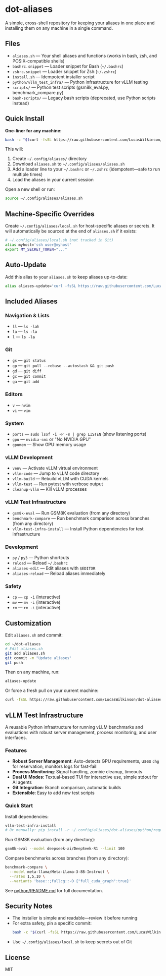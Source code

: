 # dot-aliases

A simple, cross-shell repository for keeping your aliases in one place and installing them on any machine in a single command.

## Files

- `aliases.sh` — Your shell aliases and functions (works in bash, zsh, and POSIX-compatible shells)
- `bashrc.snippet` — Loader snippet for Bash (`~/.bashrc`)
- `zshrc.snippet` — Loader snippet for Zsh (`~/.zshrc`)
- `install.sh` — Idempotent installer script
- `python/vllm_test_infra/` — Python infrastructure for vLLM testing
- `scripts/` — Python test scripts (gsm8k_eval.py, benchmark_compare.py)
- `bash-scripts/` — Legacy bash scripts (deprecated, use Python scripts instead)

## Quick Install

**One-liner for any machine:**

```bash
bash -c "$(curl -fsSL https://raw.githubusercontent.com/LucasWilkinson/dot-aliases/main/install.sh)"
```

This will:
1. Create `~/.config/aliases/` directory
2. Download `aliases.sh` to `~/.config/aliases/aliases.sh`
3. Add a loader line to your `~/.bashrc` or `~/.zshrc` (idempotent—safe to run multiple times)
4. Load the aliases in your current session

Open a new shell or run:
```bash
source ~/.config/aliases/aliases.sh
```

## Machine-Specific Overrides

Create `~/.config/aliases/local.sh` for host-specific aliases or secrets. It will automatically be sourced at the end of `aliases.sh` if it exists:

```bash
# ~/.config/aliases/local.sh (not tracked in Git)
alias myhost='ssh user@myhost'
export MY_SECRET_TOKEN="..."
```

## Auto-Update

Add this alias to your `aliases.sh` to keep aliases up-to-date:

```bash
alias aliases-update='curl -fsSL https://raw.githubusercontent.com/LucasWilkinson/dot-aliases/main/aliases.sh -o ~/.config/aliases/aliases.sh && source ~/.config/aliases/aliases.sh && echo "Aliases updated."'
```

## Included Aliases

### Navigation & Lists
- `ll` — `ls -lah`
- `la` — `ls -la`
- `l` — `ls -la`

### Git
- `gs` — `git status`
- `gp` — `git pull --rebase --autostash && git push`
- `gd` — `git diff`
- `gc` — `git commit`
- `ga` — `git add`

### Editors
- `v` — `nvim`
- `vi` — `vim`

### System
- `ports` — `sudo lsof -i -P -n | grep LISTEN` (show listening ports)
- `gpu` — `nvidia-smi` or "No NVIDIA GPU"
- `gpumem` — Show GPU memory usage

### vLLM Development
- `venv` — Activate vLLM virtual environment
- `vllm-code` — Jump to vLLM code directory
- `vllm-build` — Rebuild vLLM with CUDA kernels
- `vllm-test` — Run pytest with verbose output
- `cleanup-vllm` — Kill vLLM processes

### vLLM Test Infrastructure
- `gsm8k-eval` — Run GSM8K evaluation (from any directory)
- `benchmark-compare` — Run benchmark comparison across branches (from any directory)
- `vllm-test-infra-install` — Install Python dependencies for test infrastructure

### Development
- `py` / `py3` — Python shortcuts
- `reload` — Reload `~/.bashrc`
- `aliases-edit` — Edit aliases with `$EDITOR`
- `aliases-reload` — Reload aliases immediately

### Safety
- `cp` — `cp -i` (interactive)
- `mv` — `mv -i` (interactive)
- `rm` — `rm -i` (interactive)

## Customization

Edit `aliases.sh` and commit:

```bash
cd ~/dot-aliases
# Edit aliases.sh
git add aliases.sh
git commit -m "Update aliases"
git push
```

Then on any machine, run:
```bash
aliases-update
```

Or force a fresh pull on your current machine:
```bash
curl -fsSL https://raw.githubusercontent.com/LucasWilkinson/dot-aliases/main/install.sh | bash
```

## vLLM Test Infrastructure

A reusable Python infrastructure for running vLLM benchmarks and evaluations with robust server management, process monitoring, and user interfaces.

### Features

- **Robust Server Management**: Auto-detects GPU requirements, uses `chg` for reservation, monitors logs for fast-fail
- **Process Monitoring**: Signal handling, zombie cleanup, timeouts
- **Dual UI Modes**: Textual-based TUI for interactive use, simple stdout for AI agents
- **Git Integration**: Branch comparison, automatic builds
- **Extensible**: Easy to add new test scripts

### Quick Start

Install dependencies:
```bash
vllm-test-infra-install
# Or manually: pip install -r ~/.config/aliases/dot-aliases/python/requirements.txt
```

Run GSM8K evaluation (from any directory):
```bash
gsm8k-eval --model deepseek-ai/DeepSeek-R1 --limit 100
```

Compare benchmarks across branches (from any directory):
```bash
benchmark-compare \
  --model meta-llama/Meta-Llama-3-8B-Instruct \
  --rates 1,5,10 \
  --variants 'base::;fullcg::-O {"full_cuda_graph":true}'
```

See [python/README.md](python/README.md) for full documentation.

## Security Notes

- The installer is simple and readable—review it before running
- For extra safety, pin a specific commit:
  ```bash
  bash -c "$(curl -fsSL https://raw.githubusercontent.com/LucasWilkinson/dot-aliases/<COMMIT_SHA>/install.sh)"
  ```
- Use `~/.config/aliases/local.sh` to keep secrets out of Git

## License

MIT
